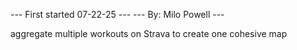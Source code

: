 --- First started 07-22-25 ---
--- By: Milo Powell ---

aggregate multiple workouts on Strava to create one cohesive map
